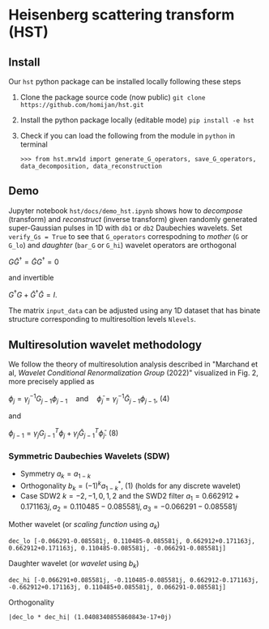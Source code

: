 # Heisenberg scattering transform (HST)

## Install

Our `hst` python package can be installed locally following these steps

1. Clone the package source code (now public) `git clone https://github.com/homijan/hst.git`

2. Install the python package locally (editable mode) `pip install -e hst`

3. Check if you can load the following from the module in `python` in terminal

   `>>> from hst.mrw1d import generate_G_operators, save_G_operators, data_decomposition, data_reconstruction`

## Demo

Jupyter notebook `hst/docs/demo_hst.ipynb` shows how to *decompose* (transform) and *reconstruct* (inverse transform) given randomly generated super-Gaussian pulses in 1D with `db1` or `db2` Daubechies wavelets. Set `verify_Gs = True` to see that `G_operators` correspodning to *mother* (`G` or `G_lo`) and *daughter* (`bar_G` or `G_hi`) wavelet operators are orthogonal

$`G \bar{G}^{\dagger} = \bar{G} G^{\dagger} = 0`$

and invertible

$`G^{\dagger}G + \bar{G}^{\dagger}\bar{G} = I.`$

The matrix `input_data` can be adjusted using any 1D dataset that has binate structure corresponding to multiresoltion levels `Nlevels`. 

## Multiresolution wavelet methodology

We follow the theory of multiresolution analysis described in "Marchand et al, *Wavelet Conditional Renormalization Group* (2022)"
visualized in Fig. 2, more precisely applied as

$`\phi_j = \gamma_j^{-1} G_{j-1} \phi_{j-1} \quad\text{and}\quad \bar{\phi}_j = \gamma_j^{-1} \bar{G}_{j-1} \phi_{j-1},~(4)`$

and

$`\phi_{j-1} = \gamma_j G_{j-1}^T \phi_j + \gamma_j \bar{G}_{j-1}^T \bar{\phi}_j.~(8)`$

### Symmetric Daubechies Wavelets (SDW)

- Symmetry $`a_k = a_{1-k}`$
- Orthogonality $`b_k = (-1)^k a^*_{1-k},~(1)`$ (holds for any discrete wavelet)
- Case SDW2 $`k=-2, -1, 0, 1, 2`$ and the SWD2 filter $`a_1 = 0.662912+0.171163j, a_2 = 0.110485-0.085581j, a_3 = -0.066291-0.085581j`$

Mother wavelet (or *scaling function* using $`a_k`$)

`dec_lo [-0.066291-0.085581j, 0.110485-0.085581j, 0.662912+0.171163j, 0.662912+0.171163j, 0.110485-0.085581j, -0.066291-0.085581j]`

Daughter wavelet (or *wavelet* using $`b_k`$)

`dec_hi [-0.066291+0.085581j, -0.110485-0.085581j, 0.662912-0.171163j, -0.662912+0.171163j, 0.110485+0.085581j, 0.066291-0.085581j]`

Orthogonality 

`|dec_lo * dec_hi| (1.0408340855860843e-17+0j)`


